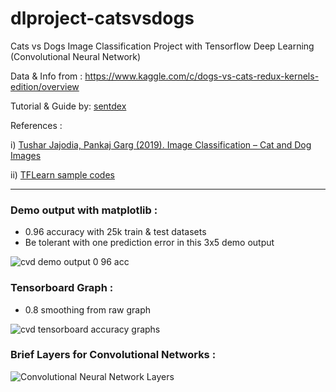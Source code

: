# dlproject-catsvsdogs

Cats vs Dogs Image Classification Project with Tensorflow Deep Learning (Convolutional Neural Network)

Data & Info from : https://www.kaggle.com/c/dogs-vs-cats-redux-kernels-edition/overview

Tutorial & Guide by: [sentdex](https://www.youtube.com/user/sentdex)

References : 

i) [Tushar Jajodia, Pankaj Garg (2019). Image Classification – Cat and Dog Images](https://www.irjet.net/archives/V6/i12/IRJET-V6I1271.pdf)

ii) [TFLearn sample codes](https://pythonprogramming.net/tflearn-machine-learning-tutorial/)

-------

### Demo output with matplotlib :
- 0.96 accuracy with 25k train & test datasets
- Be tolerant with one prediction error in this 3x5 demo output

![cvd demo output 0 96 acc](https://user-images.githubusercontent.com/68454409/106591701-8dde1980-6589-11eb-89ee-dcab8320bef6.png)

### Tensorboard Graph :
- 0.8 smoothing from raw graph

![cvd tensorboard accuracy graphs](https://user-images.githubusercontent.com/68454409/106564633-717db500-6568-11eb-993d-94d1266b58a7.png)


### Brief Layers for Convolutional Networks :

![Convolutional Neural Network Layers](https://user-images.githubusercontent.com/68454409/106565752-4005e900-656a-11eb-8722-eb97aadb605b.jpeg)

